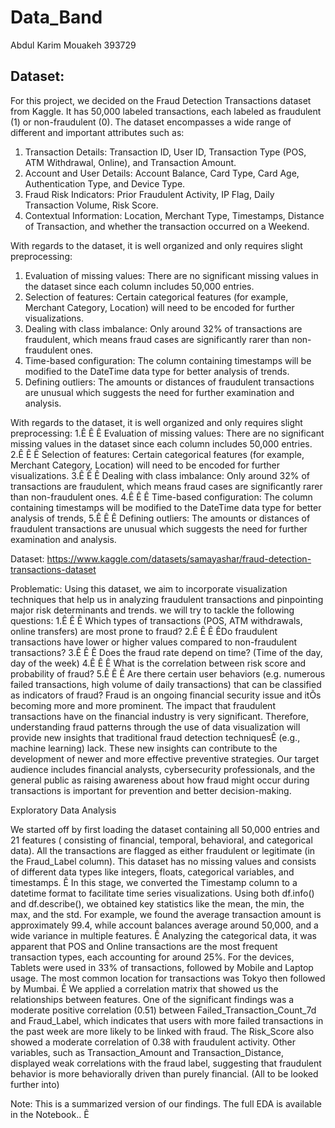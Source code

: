 # Data_Band

Abdul Karim Mouakeh 393729





## Dataset:

For this project, we decided on the Fraud Detection Transactions dataset from Kaggle. It has 50,000 labeled transactions, each labeled as fraudulent (1) or non-fraudulent (0). The dataset encompasses a wide range of different and important attributes such as:

1. Transaction Details: Transaction ID, User ID, Transaction Type (POS, ATM Withdrawal, Online), and Transaction Amount.
2. Account and User Details: Account Balance, Card Type, Card Age, Authentication Type, and Device Type.
3. Fraud Risk Indicators: Prior Fraudulent Activity, IP Flag, Daily Transaction Volume, Risk Score.
4. Contextual Information: Location, Merchant Type, Timestamps, Distance of Transaction, and whether the transaction occurred on a Weekend.

With regards to the dataset, it is well organized and only requires slight preprocessing:
1. Evaluation of missing values: There are no significant missing values in the dataset since each column includes 50,000 entries.
2. Selection of features: Certain categorical features (for example, Merchant Category, Location) will need to be encoded for further visualizations.
3. Dealing with class imbalance: Only around 32% of transactions are fraudulent, which means fraud cases are significantly rarer than non-fraudulent ones.
4. Time-based configuration: The column containing timestamps will be modified to the DateTime data type for better analysis of trends.
5. Defining outliers: The amounts or distances of fraudulent transactions are unusual which suggests the need for further examination and analysis.

With regards to the dataset, it is well organized and only requires slight preprocessing:
1.Ê Ê Ê Evaluation of missing values: There are no significant missing values in the dataset since each column includes 50,000 entries.
2.Ê Ê Ê Selection of features: Certain categorical features (for example, Merchant Category, Location) will need to be encoded for further visualizations.
3.Ê Ê Ê Dealing with class imbalance: Only around 32% of transactions are fraudulent, which means fraud cases are significantly rarer than non-fraudulent ones.
4.Ê Ê Ê Time-based configuration: The column containing timestamps will be modified to the DateTime data type for better analysis of trends,
5.Ê Ê Ê Defining outliers: The amounts or distances of fraudulent transactions are unusual which suggests the need for further examination and analysis.

Dataset: https://www.kaggle.com/datasets/samayashar/fraud-detection-transactions-dataset

Problematic:
Using this dataset, we aim to incorporate visualization techniques that help us in analyzing fraudulent transactions and pinpointing major risk determinants and trends. we will try to tackle the following questions:
1.Ê Ê Ê Which types of transactions (POS, ATM withdrawals, online transfers) are most prone to fraud?
2.Ê Ê Ê ÊDo fraudulent transactions have lower or higher values compared to non-fraudulent transactions?
3.Ê Ê Ê Does the fraud rate depend on time? (Time of the day, day of the week)
4.Ê Ê Ê What is the correlation between risk score and probability of fraud?
5.Ê Ê Ê Are there certain user behaviors (e.g. numerous failed transactions, high volume of daily transactions) that can be classified as indicators of fraud?
Fraud is an ongoing financial security issue and itÕs becoming more and more prominent. The impact that fraudulent transactions have on the financial industry is very significant. Therefore, understanding fraud patterns through the use of data visualization will provide new insights that traditional fraud detection techniquesÊ (e.g., machine learning) lack. These new insights can contribute to the development of newer and more effective preventive strategies.
Our target audience includes financial analysts, cybersecurity professionals, and the general public as raising awareness about how fraud might occur during transactions is important for prevention and better decision-making.

Exploratory Data Analysis

We started off by first loading the dataset containing all 50,000 entries and 21 features ( consisting of financial, temporal, behavioral, and categorical data). All the transactions are flagged as either fraudulent or legitimate (in the Fraud_Label column). This dataset has no missing values and consists of different data types like integers, floats, categorical variables, and timestamps.
Ê
In this stage, we converted the Timestamp column to a datetime format to facilitate time series visualizations. Using both df.info() and df.describe(), we obtained key statistics like the mean, the min, the max, and the std. For example, we found the average transaction amount is approximately 99.4, while account balances average around 50,000, and a wide variance in multiple features.
Ê
Analyzing the categorical data, it was apparent that POS and Online transactions are the most frequent transaction types, each accounting for around 25%. For the devices, Tablets were used in 33% of transactions, followed by Mobile and Laptop usage. The most common location for transactions was Tokyo then followed by Mumbai.
Ê
We applied a correlation matrix that showed us the relationships between features. One of the significant findings was a moderate positive correlation (0.51) between Failed_Transaction_Count_7d and Fraud_Label, which indicates that users with more failed transactions in the past week are more likely to be linked with fraud. The Risk_Score also showed a moderate correlation of 0.38 with fraudulent activity. Other variables, such as Transaction_Amount and Transaction_Distance, displayed weak correlations with the fraud label, suggesting that fraudulent behavior is more behaviorally driven than purely financial. (All to be looked further into) 

Note: This is a summarized version of our findings. The full EDA is available in the Notebook..
Ê



